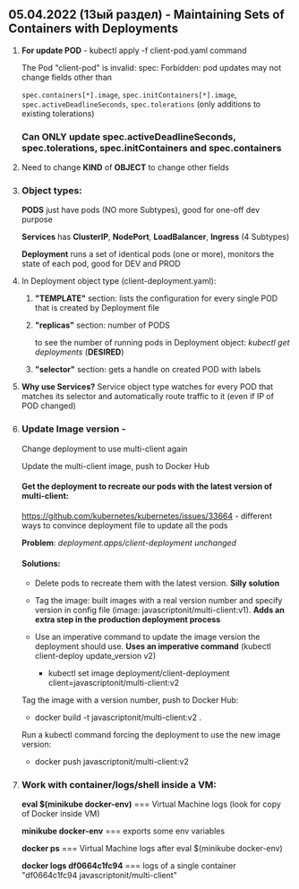 ## 05.04.2022 (13ый раздел) - Maintaining Sets of Containers with Deployments

1. **For update POD** - kubectl apply -f client-pod.yaml command

   The Pod "client-pod" is invalid: spec: Forbidden: pod updates may not change fields other than 
   
   `spec.containers[*].image`, `spec.initContainers[*].image`, `spec.activeDeadlineSeconds`, `spec.tolerations` (only additions to existing tolerations)
   
   ### Can ONLY update spec.activeDeadlineSeconds, spec.tolerations, spec.initContainers and spec.containers

2. Need to change **KIND** of **OBJECT** to change other fields

3. ### Object types: 

   **PODS** just have pods (NO more Subtypes), good for one-off dev purpose

   **Services** has **ClusterIP**, **NodePort**, **LoadBalancer**, **Ingress** (4 Subtypes)

   **Deployment** runs a set of identical pods (one or more), monitors the state of each pod, good for DEV and PROD

4. In Deployment object type (client-deployment.yaml):

   1. **"TEMPLATE"** section: lists the configuration for every single POD that is created by Deployment file

   2. **"replicas"** section: number of PODS

      to see the number of running pods in Deployment object: _kubectl get deployments_ (**DESIRED**)

   3. **"selector"** section: gets a handle on created POD with labels

5. **Why use Services?** Service object type watches for every POD that matches its selector and automatically route traffic to it (even if IP of POD changed)
   
6. ### Update Image version - 

   Change deployment to use multi-client again
   
   Update the multi-client image, push to Docker Hub
   
   #### Get the deployment to recreate our pods with the latest version of multi-client:
   
      https://github.com/kubernetes/kubernetes/issues/33664 - different ways to convince deployment file to update all the pods
   
      **Problem**: _deployment.apps/client-deployment unchanged_
   
   #### Solutions:
   
   * Delete pods to recreate them with the latest version. **Silly solution**
   
   * Tag the image: built images with a real version number and specify version in config file (image: javascriptonit/multi-client:v1). **Adds an extra step in the production deployment process**
   
   * Use an imperative command to update the image version the deployment should use. **Uses an imperative command** (kubectl client-deploy update_version v2)
   
     * kubectl set image deployment/client-deployment client=javascriptonit/multi-client:v2

   Tag the image with a version number, push to Docker Hub:
      
      * docker build -t javascriptonit/multi-client:v2 .
   
   Run a kubectl command forcing the deployment to use the new image version:
   
      * docker push javascriptonit/multi-client:v2

7. ### Work with container/logs/shell inside a VM:
   
   **eval $(minikube docker-env)** === Virtual Machine logs (look for copy of Docker inside VM)

   **minikube docker-env** === exports some env variables 
   
   **docker ps** === Virtual Machine logs after eval $(minikube docker-env)

   **docker logs df0664c1fc94** === logs of a single container "df0664c1fc94   javascriptonit/multi-client"